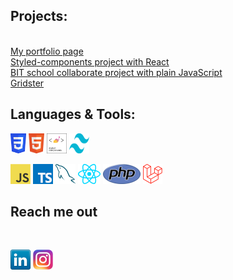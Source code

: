 <h2>Projects:</h2><br>
<a href="https://leogytis.github.io/">My portfolio page</a><br>
<a href="https://leogytis.github.io/e-study/">Styled-components project with React</a><br>
<a href="https://leogytis.github.io/braintech/">BIT school collaborate project with plain JavaScript</a><br>
<a href="https://leogytis.github.io/gridster/">Gridster</a><br>

<h2>Languages & Tools:</h2>
<a href="https://www.w3schools.com/html/" title="css"><img src="icons/css.png" width="25" height="32" /></a>
<a href="https://www.w3schools.com/css/" title="css"><img src="icons/html.png" width="25" height="32" /></a>
<a href="https://styled-components.com/" title="Laravel"><img src="icons/styled-components.png" width="32" height="32"/></a>
<a href="https://tailwindcss.com/" title="Laravel"><img src="icons/tailwind.png" width="32" height="32"/></a>

<a href="https://en.wikipedia.org/wiki/JavaScript" title="JavaScript"><img src="icons/javascript.png" /></a>
<a href="https://www.typescriptlang.org/" title="TypeScript"><img src="icons/typescript.png" /></a>
<a href="https://www.mysql.com/" title="MySQL"><img src="icons/mysql.png" /></a>
<a href="https://reactjs.org/" title="React"><img src="icons/react.png" /></a>
<a href="https://www.php.net/" title="PHP"><img src="icons/php.png" /></a>
<a href="https://laravel.com/" title="Laravel"><img src="icons/laravel.png" /></a>

<h2>Reach me out</h2><br>

[![LinkedIn](icons/linkedin.png)](https://www.linkedin.com/in/leogytis/)
[![Instagram](icons/instagram.png)](https://www.instagram.com/leogytis/)
